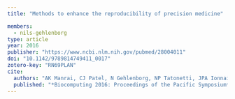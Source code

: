 ```yaml
---
title: "Methods to enhance the reproducibility of precision medicine"

members:
  - nils-gehlenborg
type: article
year: 2016
publisher: "https://www.ncbi.nlm.nih.gov/pubmed/28004011"
doi: "10.1142/9789814749411_0017"
zotero-key: "RN69PLAN"
cite:
  authors: "AK Manrai, CJ Patel, N Gehlenborg, NP Tatonetti, JPA Ionnaidis, IS Kohane"
  published: "*Biocomputing 2016: Proceedings of the Pacific Symposium*"
---
```

